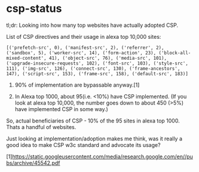# csp-status

tl;dr: Looking into how many top websites have actually adopted CSP.



List of CSP directives and their usage in alexa top 10,000 sites:

`[('prefetch-src', 0), ('manifest-src', 2), ('referrer', 2), ('sandbox', 5), ('worker-src', 14), ('form-action', 23), ('block-all-mixed-content', 41), ('object-src', 76), ('media-src', 101), ('upgrade-insecure-requests', 102), ('font-src', 103), ('style-src', 111), ('img-src', 126), ('connect-src', 130), ('frame-ancestors', 147), ('script-src', 153), ('frame-src', 158), ('default-src', 183)]`



1) 90% of implementation are bypassable anyway.[1] 

2) In Alexa top 1000, about 95(i.e. <10%) have CSP implemented. 
(If you look at alexa top 10,000, the number goes down to about 450 (>5%) have implemented CSP in some way.)

So, actual beneficiaries of CSP - 10% of the 95 sites in alexa top 1000. Thats a handful of websites.

Just looking at implementation/adoption makes me think, was it really a good idea to make CSP w3c standard and advocate its usage?









[1]https://static.googleusercontent.com/media/research.google.com/en//pubs/archive/45542.pdf
